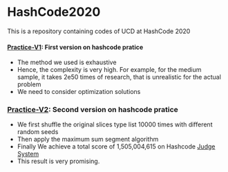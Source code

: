 # HashCode2020
 This is a repository containing codes of UCD at HashCode 2020

#### [Practice-V1](practice/v1.py): First version on hashcode pratice
- The method we used is exhaustive
- Hence, the complexity is very high. For example, for the medium sample, it takes 2e50 times of research, that is unrealistic for the actual problem
- We need to consider optimization solutions

### [Practice-V2](practice/v2.py): Second version on hashcode pratice
- We first shuffle the original slices type list 10000 times with different random seeds
- Then apply the maximum sum segment algorithm
- Finally We achieve a total score of 1,505,004,615 on Hashcode [Judge System](https://hashcodejudge.withgoogle.com/)
- This result is very promising.

